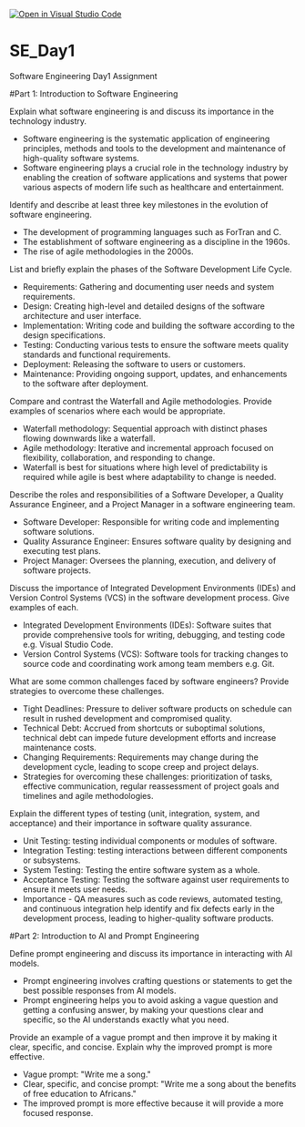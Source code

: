 [![Open in Visual Studio Code](https://classroom.github.com/assets/open-in-vscode-2e0aaae1b6195c2367325f4f02e2d04e9abb55f0b24a779b69b11b9e10269abc.svg)](https://classroom.github.com/online_ide?assignment_repo_id=18364112&assignment_repo_type=AssignmentRepo)
# SE_Day1
Software Engineering Day1 Assignment

#Part 1: Introduction to Software Engineering

Explain what software engineering is and discuss its importance in the technology industry.
  - Software engineering is the systematic application of engineering principles, methods and tools to the development and maintenance of high-quality software systems.
  - Software engineering plays a crucial role in the technology industry by enabling the creation of software applications and systems that power various aspects of modern life such as healthcare and entertainment.

Identify and describe at least three key milestones in the evolution of software engineering.
  - The development of programming languages such as ForTran and C.
  - The establishment of software engineering as a discipline in the 1960s.
  - The rise of agile methodologies in the 2000s.

List and briefly explain the phases of the Software Development Life Cycle.
  - Requirements: Gathering and documenting user needs and system requirements.
  - Design: Creating high-level and detailed designs of the software architecture and user interface.
  - Implementation: Writing code and building the software according to the design specifications.
  - Testing: Conducting various tests to ensure the software meets quality standards and functional requirements.
  - Deployment: Releasing the software to users or customers.
  - Maintenance: Providing ongoing support, updates, and enhancements to the software after deployment.


Compare and contrast the Waterfall and Agile methodologies. Provide examples of scenarios where each would be appropriate.
  - Waterfall methodology: Sequential approach with distinct phases flowing downwards like a waterfall.
  - Agile methodology: Iterative and incremental approach focused on flexibility, collaboration, and responding to change.
  - Waterfall is best for situations where high level of predictability is required while agile is best where adaptability to change is needed.

Describe the roles and responsibilities of a Software Developer, a Quality Assurance Engineer, and a Project Manager in a software engineering team.
  - Software Developer: Responsible for writing code and implementing software solutions.
  - Quality Assurance Engineer: Ensures software quality by designing and executing test plans.
  - Project Manager: Oversees the planning, execution, and delivery of software projects.

Discuss the importance of Integrated Development Environments (IDEs) and Version Control Systems (VCS) in the software development process. Give examples of each.
  - Integrated Development Environments (IDEs): Software suites that provide comprehensive tools for writing, debugging, and testing code e.g. Visual Studio Code.
  - Version Control Systems (VCS): Software tools for tracking changes to source code and coordinating work among team members e.g. Git.

What are some common challenges faced by software engineers? Provide strategies to overcome these challenges.
  - Tight Deadlines: Pressure to deliver software products on schedule can result in rushed development and compromised quality.
  - Technical Debt: Accrued from shortcuts or suboptimal solutions, technical debt can impede future development efforts and increase maintenance costs.
  - Changing Requirements: Requirements may change during the development cycle, leading to scope creep and project delays.
  - Strategies for overcoming these challenges: prioritization of tasks, effective communication, regular reassessment of project goals and timelines and agile methodologies.

Explain the different types of testing (unit, integration, system, and acceptance) and their importance in software quality assurance.
  - Unit Testing: testing individual components or modules of software.
  - Integration Testing: testing interactions between different components or subsystems.
  - System Testing: Testing the entire software system as a whole.
  - Acceptance Testing: Testing the software against user requirements to ensure it meets user needs.
  - Importance - QA measures such as code reviews, automated testing, and continuous integration help identify and fix defects early in the development process, leading to higher-quality software products.
  
#Part 2: Introduction to AI and Prompt Engineering

Define prompt engineering and discuss its importance in interacting with AI models.
  - Prompt engineering involves crafting questions or statements to get the best possible responses from AI models.
  - Prompt engineering helps you to avoid asking a vague question and getting a confusing answer, by making your questions clear and specific, so the AI understands exactly what you need.
  
Provide an example of a vague prompt and then improve it by making it clear, specific, and concise. Explain why the improved prompt is more effective.
 - Vague prompt: "Write me a song."
 - Clear, specific, and concise prompt: "Write me a song about the benefits of free education to Africans."
 - The improved prompt is more effective because it will provide a more focused response.

